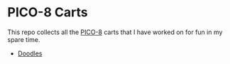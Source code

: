 # PICO-8 Carts

This repo collects all the [PICO-8](https://www.lexaloffle.com/pico-8.php) carts that I have worked on for fun in my spare time.

- [Doodles](doodles/doodles.md)

